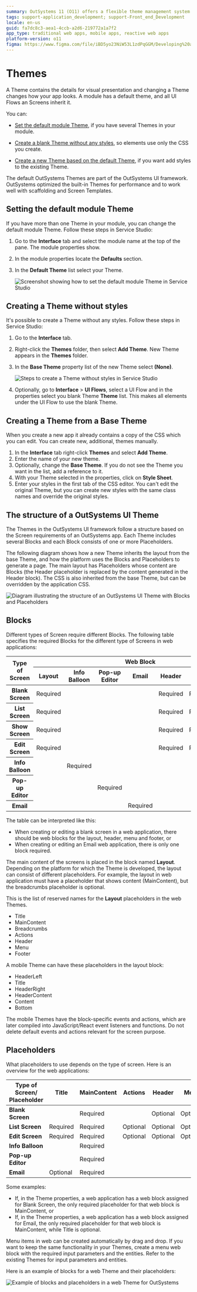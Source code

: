 ```yaml
---
summary: OutSystems 11 (O11) offers a flexible theme management system that allows customization and optimization of app visuals through its UI framework.
tags: support-application_development; support-Front_end_Development
locale: en-us
guid: fa7dc8c3-aea1-4ccb-a2d6-219772a1a7f2
app_type: traditional web apps, mobile apps, reactive web apps
platform-version: o11
figma: https://www.figma.com/file/iBD5yo23NiW53L1zdPqGGM/Developing%20an%20Application?node-id=199:115
---
```


# Themes

A Theme contains the details for visual presentation and changing a Theme changes how your app looks. A module has a default theme, and all UI Flows an Screens inherit it.

You can:

* [Set the default module Theme](#setting-the-default-module-theme), if you have several Themes in your module.

* [Create a blank Theme without any styles](#creating-a-theme-without-styles), so elements use only the CSS you create.

* [Create a new Theme based on the default Theme](#creating-a-theme-from-a-base-theme), if you want add styles to the existing Theme.

The default OutSystems Themes are part of the OutSystems UI framework. OutSystems optimized the built-in Themes for performance and to work well with scaffolding and Screen Templates.

## Setting the default module Theme

If you have more than one Theme in your module, you can change the default module Theme. Follow these steps in Service Studio:

1. Go to the **Interface** tab and select the module name at the top of the pane. The module properties show.

2. In the module properties locate the **Defaults** section.

3. In the **Default Theme** list select your Theme.

    ![Screenshot showing how to set the default module Theme in Service Studio](images/module-theme-ss.png "Module Properties and Theme Selection")

## Creating a Theme without styles

It's possible to create a Theme without any styles. Follow these steps in Service Studio:

1. Go to the **Interface** tab.

1. Right-click the **Themes** folder, then select **Add Theme**. New Theme appears in the **Themes** folder.

1. In the **Base Theme** property list of the new Theme select **(None)**.

    ![Steps to create a Theme without styles in Service Studio](images/creating-blank-theme-ss.png "Creating a Blank Theme in Service Studio")

1. Optionally, go to **Interface** > **UI Flows**, select a UI Flow and in the properties select you blank Theme **Theme** list. This makes all elements under the UI Flow to use the blank Theme.

## Creating a Theme from a Base Theme

When you create a new app it already contains a copy of the CSS which you can edit. You can create new, additional, themes manually.

1. In the **Interface** tab right-click **Themes** and select **Add Theme**.
1. Enter the name of your new theme.
1. Optionally, change the **Base Theme**. If you do not see the Theme you want in the list, add a reference to it.
1. With your Theme selected in the properties, click on **Style Sheet**.
1. Enter your styles in the first tab of the CSS editor. You can't edit the original Theme, but you can create new styles with the same class names and override the original styles.

## The structure of a OutSystems UI Theme

The Themes in the OutSystems UI framework follow a structure based on the Screen requirements of an OutSystems app. Each Theme includes several Blocks and each Block consists of one or more Placeholders.

The following diagram shows how a new Theme inherits the layout from the base Theme, and how the platform uses the Blocks and Placeholders to generate a page. The main layout has Placeholders whose content are Blocks (the Header placeholder is replaced by the content generated in the Header block). The CSS is also inherited from the base Theme, but can be overridden by the application CSS.

![Diagram illustrating the structure of an OutSystems UI Theme with Blocks and Placeholders](images/themes-concept.png "OutSystems UI Theme Structure")

## Blocks

Different types of Screen require different Blocks. The following table specifies the required Blocks for the different type of Screens in web applications:

<table markdown="1">
<thead>
<tr>
<th rowspan="2">
Type of Screen
</th>
<th colspan="7">
Web Block
</th>
</tr>
<tr>
<th>
Layout
</th>
<th>
Info Balloon
</th>
<th>
Pop-up Editor
</th>
<th>
Email
</th>
<th>
Header
</th>
<th>
Menu
</th>
<th>
Footer
</th>
</tr>
</thead>
<tbody>
<tr>
<th>
Blank Screen
</th>
<td>
Required
</td>
<td></td>
<td></td>
<td></td>
<td>
Required
</td>
<td>
Required
</td>
<td>
Required
</td>
</tr>
<tr>
<th>
List Screen
</th>
<td>
Required
</td>
<td></td>
<td></td>
<td></td>
<td>
Required
</td>
<td>
Required
</td>
<td>
Required
</td>
</tr>
<tr>
<th>
Show Screen
</th>
<td>
Required
</td>
<td></td>
<td></td>
<td></td>
<td>
Required
</td>
<td>
Required
</td>
<td>
Required
</td>
</tr>
<tr>
<th>
Edit Screen
</th>
<td>
Required
</td>
<td></td>
<td></td>
<td></td>
<td>
Required
</td>
<td>
Required
</td>
<td>
Required
</td>
</tr>
<tr>
<th>
Info Balloon
</th>
<td></td>
<td>
Required
</td>
<td></td>
<td></td>
<td></td>
<td></td>
<td></td>
</tr>
<tr>
<th>
Pop-up Editor
</th>
<td></td>
<td></td>
<td>
Required
</td>
<td></td>
<td></td>
<td></td>
<td></td>
</tr>
<tr>
<th>
Email
</th>
<td></td>
<td></td>
<td></td>
<td>
Required
</td>
<td></td>
<td></td>
<td></td>
</tr>
</tbody>
</table>

The table can be interpreted like this:

* When creating or editing a blank screen in a web application, there should be web blocks for the layout, header, menu and footer, or
* When creating or editing an Email web application, there is only one block required.

The main content of the screens is placed in the block named **Layout**. Depending on the platform for which the Theme is developed, the layout can consist of different placeholders. For example, the layout in web application must have a placeholder that shows content (MainContent), but the breadcrumbs placeholder is optional.

This is the list of reserved names for the **Layout**  placeholders in the web Themes.

* Title
* MainContent
* Breadcrumbs
* Actions
* Header
* Menu
* Footer

A mobile Theme can have these placeholders in the layout block:

* HeaderLeft
* Title
* HeaderRight
* HeaderContent
* Content
* Bottom

The mobile Themes have the block-specific events and actions, which are later compiled into JavaScript/React event listeners and functions. Do not delete default events and actions relevant for the screen purpose. 

## Placeholders

What placeholders to use depends on the type of screen. Here is an overview for the web applications:

|Type of Screen/<br/> Placeholder|Title|MainContent	|Actions|Header|Menu|Footer|
|---|---|---|---|---|---|---|
|**Blank Screen**||Required||Optional|Optional|Optional|
|**List Screen**|Required|Required|Optional|Optional|Optional|Optional|
|**Edit Screen**|Required|Required|Optional|Optional|Optional|Optional|
|**Info Balloon**||Required|||||
|**Pop-up Editor**||Required|||||
|**Email**|Optional|Required|||||

Some examples:

* If, in the Theme properties, a web application has a web block assigned for Blank Screen, the only required placeholder for that web block is MainContent, or
* If, in the Theme properties, a web application has a web block assigned for Email, the only required placeholder for that web block is MainContent, while Title is optional.

Menu items in web can be created automatically by drag and drop. If you want to keep the same functionality in your Themes, create a menu web block with the required input parameters and the entities. Refer to the existing Themes for input parameters and entities.

Here is an example of blocks for a web Theme and their placeholders:

![Example of blocks and placeholders in a web Theme for OutSystems](images/theme-layout.png "Web Theme Blocks and Placeholders")
